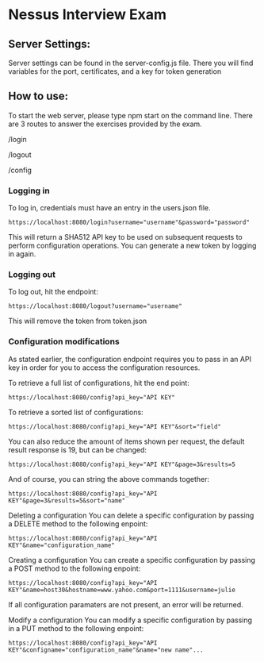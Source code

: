 # Nessus Interview Exam
## Server Settings:

Server settings can be found in the server-config.js file. There you will find variables for the port, certificates, and a key for token
generation

## How to use:
To start the web server, please type npm start on the command line. There are 3 routes to answer the exercises provided by the exam.

/login

/logout

/config

### Logging in
To log in, credentials must have an entry in the users.json file.

`https://localhost:8080/login?username="username"&password="password"`

This will return a SHA512 API key to be used on subsequent requests to perform configuration operations. You can generate a new token by
logging in again. 

### Logging out
To log out, hit the endpoint:

`https://localhost:8080/logout?username="username"`

This will remove the token from token.json

### Configuration modifications
As stated earlier, the configuration endpoint requires you to pass in an API key in order for you to access the configuration resources.

To retrieve a full list of configurations, hit the end point: 

`https://localhost:8080/config?api_key="API KEY"`

To retrieve a sorted list of configurations:

`https://localhost:8080/config?api_key="API KEY"&sort="field"`

You can also reduce the amount of items shown per request, the default result response is 19, but can be changed:

`https://localhost:8080/config?api_key="API KEY"&page=3&results=5`

And of course, you can string the above commands together:

`https://localhost:8080/config?api_key="API KEY"&page=3&results=5&sort="name"`

Deleting a configuration
You can delete a specific configuration by passing a DELETE method to the following enpoint:

`https://localhost:8080/config?api_key="API KEY"&name="configuration_name"`

Creating a configuration
You can create a specific configuration by passing a POST method to the following enpoint:

`https://localhost:8080/config?api_key="API KEY"&name=host30&hostname=www.yahoo.com&port=1111&username=julie`

If all configuration paramaters are not present, an error will be returned.

Modify a configuration
You can modify a specific configuration by passing in a PUT method to the following enpoint:

`https://localhost:8080/config?api_key="API KEY"&configname="configuration_name"&name="new name"...`




